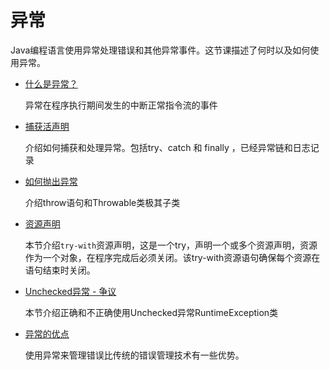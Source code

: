 # 异常
Java编程语言使用异常处理错误和其他异常事件。这节课描述了何时以及如何使用异常。

* [什么是异常？](/content/essential/definition.md)
    
    异常在程序执行期间发生的中断正常指令流的事件
* [捕获活声明](/content/essential/catchOrDeclare.md)
    
    介绍如何捕获和处理异常。包括try、catch 和  finally ，已经异常链和日志记录
* [如何抛出异常](/content/essential/throwing.md)
    
    介绍throw语句和Throwable类极其子类 
* [资源声明](/content/essential/tryResourceClose.md)
    
    本节介绍`try-with`资源声明，这是一个try，声明一个或多个资源声明，资源作为一个对象，在程序完成后必须关闭。该try-with资源语句确保每个资源在语句结束时关闭。  

* [Unchecked异常 - 争议](/content/essential/runtime.md)
   
    本节介绍正确和不正确使用Unchecked异常RuntimeException类

* [异常的优点](/content/essential/advantages.md)

    使用异常来管理错误比传统的错误管理技术有一些优势。                                       
    